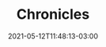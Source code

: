 ---
# Essential settings
title: "Chronicles"
type: "page"
date: 2021-05-12T11:48:13-03:00
translationKey: "Chronicles"

# Scheduling
draft: false

# Style
color: "#78A36C"

# Organization
layout: ""
---